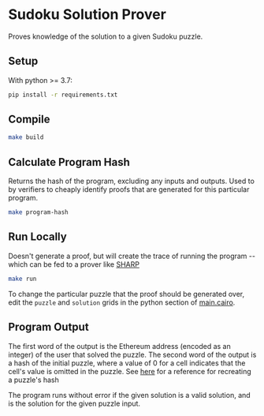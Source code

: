 # Sudoku Solution Prover

Proves knowledge of the solution to a given Sudoku puzzle.

## Setup

With python >= 3.7:

```sh
pip install -r requirements.txt
```

## Compile

```sh
make build
```

## Calculate Program Hash

Returns the hash of the program, excluding any inputs and outputs. Used to by verifiers to cheaply identify 
proofs that are generated for this particular program.

```sh
make program-hash
```

## Run Locally

Doesn't generate a proof, but will create the trace of running the program -- which can be fed to a prover like
[SHARP](https://www.cairo-lang.org/docs/sharp.html)

```sh
make run
```

To change the particular puzzle that the proof should be generated over, edit the `puzzle` and `solution` grids
in the python section of [main.cairo](./contracts/main.cairo#L29).

## Program Output

The first word of the output is the Ethereum address (encoded as an integer) of the user that solved the puzzle.
The second word of the output is a hash of the initial puzzle, where a value of 0 for a cell indicates that the cell's value is
omitted in the puzzle. See [here](https://github.com/starkware-libs/cairo-lang/blob/e8823212248a37cd5bf85bfb4885b89030566696/src/starkware/cairo/common/hash_chain.py)
for a reference for recreating a puzzle's hash

The program runs without error if the given solution is a valid solution, and is the solution for the given puzzle input.
